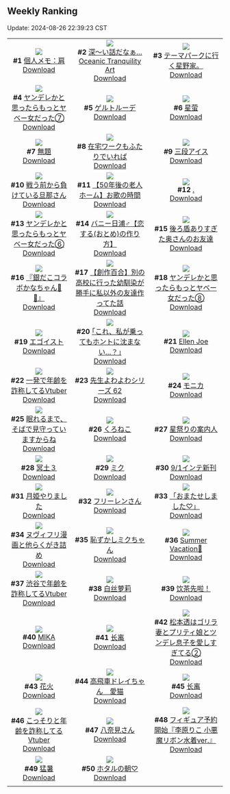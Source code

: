 ## Weekly Ranking
Update: 2024-08-26 22:39:23 CST

|      |      |      |
| :----: | :----: | :----: |
| ![](https://i.pixiv.re/c/240x480/img-master/img/2024/08/20/06/34/51/121660284_p0_master1200.jpg)<br>**#1** [個人メモ：肩](https://www.pixiv.net/artworks/121660284)<br>[Download](https://i.pixiv.re/img-original/img/2024/08/20/06/34/51/121660284_p0.jpg) | ![](https://i.pixiv.re/c/240x480/img-master/img/2024/08/19/07/30/01/121631681_p0_master1200.jpg)<br>**#2** [深～い話だなぁ…Oceanic Tranquility Art](https://www.pixiv.net/artworks/121631681)<br>[Download](https://i.pixiv.re/img-original/img/2024/08/19/07/30/01/121631681_p0.jpg) | ![](https://i.pixiv.re/c/240x480/img-master/img/2024/08/20/19/54/08/121673406_p0_master1200.jpg)<br>**#3** [テーマパークに行く星野家。](https://www.pixiv.net/artworks/121673406)<br>[Download](https://i.pixiv.re/img-original/img/2024/08/20/19/54/08/121673406_p0.jpg) |
| ![](https://i.pixiv.re/c/240x480/img-master/img/2024/08/20/00/01/09/121653583_p0_master1200.jpg)<br>**#4** [ヤンデレかと思ったらもっとヤベー女だった⑦](https://www.pixiv.net/artworks/121653583)<br>[Download](https://i.pixiv.re/img-original/img/2024/08/20/00/01/09/121653583_p0.png) | ![](https://i.pixiv.re/c/240x480/img-master/img/2024/08/20/00/03/01/121653738_p0_master1200.jpg)<br>**#5** [ゲルトルーデ](https://www.pixiv.net/artworks/121653738)<br>[Download](https://i.pixiv.re/img-original/img/2024/08/20/00/03/01/121653738_p0.jpg) | ![](https://i.pixiv.re/c/240x480/img-master/img/2024/08/19/01/38/57/121627119_p0_master1200.jpg)<br>**#6** [星萤](https://www.pixiv.net/artworks/121627119)<br>[Download](https://i.pixiv.re/img-original/img/2024/08/19/01/38/57/121627119_p0.jpg) |
| ![](https://i.pixiv.re/c/240x480/img-master/img/2024/08/20/00/00/37/121653498_p0_master1200.jpg)<br>**#7** [無題](https://www.pixiv.net/artworks/121653498)<br>[Download](https://i.pixiv.re/img-original/img/2024/08/20/00/00/37/121653498_p0.jpg) | ![](https://i.pixiv.re/c/240x480/img-master/img/2024/08/20/21/40/09/121676813_p0_master1200.jpg)<br>**#8** [在宅ワークもふたりでいれば](https://www.pixiv.net/artworks/121676813)<br>[Download](https://i.pixiv.re/img-original/img/2024/08/20/21/40/09/121676813_p0.jpg) | ![](https://i.pixiv.re/c/240x480/img-master/img/2024/08/20/20/30/01/121674525_p0_master1200.jpg)<br>**#9** [三段アイス](https://www.pixiv.net/artworks/121674525)<br>[Download](https://i.pixiv.re/img-original/img/2024/08/20/20/30/01/121674525_p0.png) |
| ![](https://i.pixiv.re/c/240x480/img-master/img/2024/08/20/14/17/40/121653895_p0_master1200.jpg)<br>**#10** [戦う前から負けている旦那さん](https://www.pixiv.net/artworks/121653895)<br>[Download](https://i.pixiv.re/img-original/img/2024/08/20/14/17/40/121653895_p0.jpg) | ![](https://i.pixiv.re/c/240x480/img-master/img/2024/08/20/12/00/06/121664506_p0_master1200.jpg)<br>**#11** [【50年後の老人ホーム】お歌の時間](https://www.pixiv.net/artworks/121664506)<br>[Download](https://i.pixiv.re/img-original/img/2024/08/20/12/00/06/121664506_p0.jpg) | ![](https://i.pixiv.re/c/240x480/img-master/img/2024/08/19/00/00/27/121623770_p0_master1200.jpg)<br>**#12** [.](https://www.pixiv.net/artworks/121623770)<br>[Download](https://i.pixiv.re/img-original/img/2024/08/19/00/00/27/121623770_p0.jpg) |
| ![](https://i.pixiv.re/c/240x480/img-master/img/2024/08/19/00/01/07/121623889_p0_master1200.jpg)<br>**#13** [ヤンデレかと思ったらもっとヤベー女だった⑥](https://www.pixiv.net/artworks/121623889)<br>[Download](https://i.pixiv.re/img-original/img/2024/08/19/00/01/07/121623889_p0.png) | ![](https://i.pixiv.re/c/240x480/img-master/img/2024/08/21/21/31/54/121705939_p0_master1200.jpg)<br>**#14** [バニー日浦♂【恋する(おとめ)の作り方】](https://www.pixiv.net/artworks/121705939)<br>[Download](https://i.pixiv.re/img-original/img/2024/08/21/21/31/54/121705939_p0.png) | ![](https://i.pixiv.re/c/240x480/img-master/img/2024/08/19/00/08/38/121624358_p0_master1200.jpg)<br>**#15** [後ろ盾ありすぎた奥さんのお友達](https://www.pixiv.net/artworks/121624358)<br>[Download](https://i.pixiv.re/img-original/img/2024/08/19/00/08/38/121624358_p0.jpg) |
| ![](https://i.pixiv.re/c/240x480/img-master/img/2024/08/20/08/03/19/121661373_p0_master1200.jpg)<br>**#16** [『銀だこコラボかなちゃん🐙🍹』](https://www.pixiv.net/artworks/121661373)<br>[Download](https://i.pixiv.re/img-original/img/2024/08/20/08/03/19/121661373_p0.png) | ![](https://i.pixiv.re/c/240x480/img-master/img/2024/08/20/19/00/22/121672057_p0_master1200.jpg)<br>**#17** [【創作百合】別の高校に行った幼馴染が勝手に私以外の友達作ってた話](https://www.pixiv.net/artworks/121672057)<br>[Download](https://i.pixiv.re/img-original/img/2024/08/20/19/00/22/121672057_p0.jpg) | ![](https://i.pixiv.re/c/240x480/img-master/img/2024/08/21/00/00/32/121681488_p0_master1200.jpg)<br>**#18** [ヤンデレかと思ったらもっとヤベー女だった⑧](https://www.pixiv.net/artworks/121681488)<br>[Download](https://i.pixiv.re/img-original/img/2024/08/21/00/00/32/121681488_p0.png) |
| ![](https://i.pixiv.re/c/240x480/img-master/img/2024/08/19/21/23/12/121647725_p0_master1200.jpg)<br>**#19** [エゴイスト](https://www.pixiv.net/artworks/121647725)<br>[Download](https://i.pixiv.re/img-original/img/2024/08/19/21/23/12/121647725_p0.jpg) | ![](https://i.pixiv.re/c/240x480/img-master/img/2024/08/19/17/11/52/121640685_p0_master1200.jpg)<br>**#20** [｢これ、私が乗ってもホントに沈まない…？｣](https://www.pixiv.net/artworks/121640685)<br>[Download](https://i.pixiv.re/img-original/img/2024/08/19/17/11/52/121640685_p0.jpg) | ![](https://i.pixiv.re/c/240x480/img-master/img/2024/08/20/12/29/28/121665062_p0_master1200.jpg)<br>**#21** [Ellen Joe](https://www.pixiv.net/artworks/121665062)<br>[Download](https://i.pixiv.re/img-original/img/2024/08/20/12/29/28/121665062_p0.png) |
| ![](https://i.pixiv.re/c/240x480/img-master/img/2024/08/20/20/35/43/121674728_p0_master1200.jpg)<br>**#22** [一発で年齢を詐称してるVtuber](https://www.pixiv.net/artworks/121674728)<br>[Download](https://i.pixiv.re/img-original/img/2024/08/20/20/35/43/121674728_p0.png) | ![](https://i.pixiv.re/c/240x480/img-master/img/2024/08/19/06/30/01/121630954_p0_master1200.jpg)<br>**#23** [先生よわよわシリーズ 62](https://www.pixiv.net/artworks/121630954)<br>[Download](https://i.pixiv.re/img-original/img/2024/08/19/06/30/01/121630954_p0.png) | ![](https://i.pixiv.re/c/240x480/img-master/img/2024/08/20/00/37/49/121654975_p0_master1200.jpg)<br>**#24** [モニカ](https://www.pixiv.net/artworks/121654975)<br>[Download](https://i.pixiv.re/img-original/img/2024/08/20/00/37/49/121654975_p0.png) |
| ![](https://i.pixiv.re/c/240x480/img-master/img/2024/08/20/00/00/12/121653407_p0_master1200.jpg)<br>**#25** [眠れるまで、そばで見守っていますからね](https://www.pixiv.net/artworks/121653407)<br>[Download](https://i.pixiv.re/img-original/img/2024/08/20/00/00/12/121653407_p0.jpg) | ![](https://i.pixiv.re/c/240x480/img-master/img/2024/08/20/00/00/11/121653403_p0_master1200.jpg)<br>**#26** [くろねこ](https://www.pixiv.net/artworks/121653403)<br>[Download](https://i.pixiv.re/img-original/img/2024/08/20/00/00/11/121653403_p0.jpg) | ![](https://i.pixiv.re/c/240x480/img-master/img/2024/08/20/18/30/48/121671344_p0_master1200.jpg)<br>**#27** [星祭りの案内人](https://www.pixiv.net/artworks/121671344)<br>[Download](https://i.pixiv.re/img-original/img/2024/08/20/18/30/48/121671344_p0.png) |
| ![](https://i.pixiv.re/c/240x480/img-master/img/2024/08/20/00/00/32/121653468_p0_master1200.jpg)<br>**#28** [冥土３](https://www.pixiv.net/artworks/121653468)<br>[Download](https://i.pixiv.re/img-original/img/2024/08/20/00/00/32/121653468_p0.jpg) | ![](https://i.pixiv.re/c/240x480/img-master/img/2024/08/20/11/26/26/121664007_p0_master1200.jpg)<br>**#29** [ミク](https://www.pixiv.net/artworks/121664007)<br>[Download](https://i.pixiv.re/img-original/img/2024/08/20/11/26/26/121664007_p0.jpg) | ![](https://i.pixiv.re/c/240x480/img-master/img/2024/08/20/00/17/15/121654264_p0_master1200.jpg)<br>**#30** [9/1インテ新刊](https://www.pixiv.net/artworks/121654264)<br>[Download](https://i.pixiv.re/img-original/img/2024/08/20/00/17/15/121654264_p0.jpg) |
| ![](https://i.pixiv.re/c/240x480/img-master/img/2024/08/20/19/06/15/121672269_p0_master1200.jpg)<br>**#31** [月姫やりました](https://www.pixiv.net/artworks/121672269)<br>[Download](https://i.pixiv.re/img-original/img/2024/08/20/19/06/15/121672269_p0.jpg) | ![](https://i.pixiv.re/c/240x480/img-master/img/2024/08/20/00/05/53/121653860_p0_master1200.jpg)<br>**#32** [フリーレンさん](https://www.pixiv.net/artworks/121653860)<br>[Download](https://i.pixiv.re/img-original/img/2024/08/20/00/05/53/121653860_p0.png) | ![](https://i.pixiv.re/c/240x480/img-master/img/2024/08/19/17/19/21/121640826_p0_master1200.jpg)<br>**#33** [「おまたせしました♡」](https://www.pixiv.net/artworks/121640826)<br>[Download](https://i.pixiv.re/img-original/img/2024/08/19/17/19/21/121640826_p0.jpg) |
| ![](https://i.pixiv.re/c/240x480/img-master/img/2024/08/19/00/15/52/121624636_p0_master1200.jpg)<br>**#34** [ヌヴィフリ漫画と他らくがき詰め](https://www.pixiv.net/artworks/121624636)<br>[Download](https://i.pixiv.re/img-original/img/2024/08/19/00/15/52/121624636_p0.jpg) | ![](https://i.pixiv.re/c/240x480/img-master/img/2024/08/20/18/08/31/121670812_p0_master1200.jpg)<br>**#35** [恥ずかしミクちゃん](https://www.pixiv.net/artworks/121670812)<br>[Download](https://i.pixiv.re/img-original/img/2024/08/20/18/08/31/121670812_p0.jpg) | ![](https://i.pixiv.re/c/240x480/img-master/img/2024/08/19/01/45/06/121627261_p0_master1200.jpg)<br>**#36** [Summer Vacation🌺](https://www.pixiv.net/artworks/121627261)<br>[Download](https://i.pixiv.re/img-original/img/2024/08/19/01/45/06/121627261_p0.jpg) |
| ![](https://i.pixiv.re/c/240x480/img-master/img/2024/08/21/20/16/37/121703325_p0_master1200.jpg)<br>**#37** [渋谷で年齢を詐称してるVtuber](https://www.pixiv.net/artworks/121703325)<br>[Download](https://i.pixiv.re/img-original/img/2024/08/21/20/16/37/121703325_p0.png) | ![](https://i.pixiv.re/c/240x480/img-master/img/2024/08/20/02/44/06/121657749_p0_master1200.jpg)<br>**#38** [白丝萝莉](https://www.pixiv.net/artworks/121657749)<br>[Download](https://i.pixiv.re/img-original/img/2024/08/20/02/44/06/121657749_p0.jpg) | ![](https://i.pixiv.re/c/240x480/img-master/img/2024/08/20/01/01/29/121655648_p0_master1200.jpg)<br>**#39** [饮茶先啦！](https://www.pixiv.net/artworks/121655648)<br>[Download](https://i.pixiv.re/img-original/img/2024/08/20/01/01/29/121655648_p0.jpg) |
| ![](https://i.pixiv.re/c/240x480/img-master/img/2024/08/21/00/00/16/121681399_p0_master1200.jpg)<br>**#40** [MIKA](https://www.pixiv.net/artworks/121681399)<br>[Download](https://i.pixiv.re/img-original/img/2024/08/21/00/00/16/121681399_p0.jpg) | ![](https://i.pixiv.re/c/240x480/img-master/img/2024/08/20/09/22/23/121662288_p0_master1200.jpg)<br>**#41** [长离](https://www.pixiv.net/artworks/121662288)<br>[Download](https://i.pixiv.re/img-original/img/2024/08/20/09/22/23/121662288_p0.jpg) | ![](https://i.pixiv.re/c/240x480/img-master/img/2024/08/20/19/28/09/121672661_p0_master1200.jpg)<br>**#42** [松本透はゴリラ妻とプリティ娘とツンデレ息子を愛しすぎてる②](https://www.pixiv.net/artworks/121672661)<br>[Download](https://i.pixiv.re/img-original/img/2024/08/20/19/28/09/121672661_p0.jpg) |
| ![](https://i.pixiv.re/c/240x480/img-master/img/2024/08/19/20/10/18/121645350_p0_master1200.jpg)<br>**#43** [花火](https://www.pixiv.net/artworks/121645350)<br>[Download](https://i.pixiv.re/img-original/img/2024/08/19/20/10/18/121645350_p0.jpg) | ![](https://i.pixiv.re/c/240x480/img-master/img/2024/08/19/22/23/33/121649915_p0_master1200.jpg)<br>**#44** [高飛車ドレイちゃん　愛猫](https://www.pixiv.net/artworks/121649915)<br>[Download](https://i.pixiv.re/img-original/img/2024/08/19/22/23/33/121649915_p0.png) | ![](https://i.pixiv.re/c/240x480/img-master/img/2024/08/20/12/42/36/121665267_p0_master1200.jpg)<br>**#45** [长离](https://www.pixiv.net/artworks/121665267)<br>[Download](https://i.pixiv.re/img-original/img/2024/08/20/12/42/36/121665267_p0.jpg) |
| ![](https://i.pixiv.re/c/240x480/img-master/img/2024/08/19/21/02/20/121647055_p0_master1200.jpg)<br>**#46** [こっそりと年齢を詐称してるVtuber](https://www.pixiv.net/artworks/121647055)<br>[Download](https://i.pixiv.re/img-original/img/2024/08/19/21/02/20/121647055_p0.png) | ![](https://i.pixiv.re/c/240x480/img-master/img/2024/08/20/10/09/50/121662778_p0_master1200.jpg)<br>**#47** [八奈見さん](https://www.pixiv.net/artworks/121662778)<br>[Download](https://i.pixiv.re/img-original/img/2024/08/20/10/09/50/121662778_p0.png) | ![](https://i.pixiv.re/c/240x480/img-master/img/2024/08/20/21/08/34/121675845_p0_master1200.jpg)<br>**#48** [フィギュア予約開始『李原りこ 小悪魔リボン水着ver.』](https://www.pixiv.net/artworks/121675845)<br>[Download](https://i.pixiv.re/img-original/img/2024/08/20/21/08/34/121675845_p0.png) |
| ![](https://i.pixiv.re/c/240x480/img-master/img/2024/08/20/16/55/34/121669235_p0_master1200.jpg)<br>**#49** [猛暑](https://www.pixiv.net/artworks/121669235)<br>[Download](https://i.pixiv.re/img-original/img/2024/08/20/16/55/34/121669235_p0.jpg) | ![](https://i.pixiv.re/c/240x480/img-master/img/2024/08/21/21/31/44/121705931_p0_master1200.jpg)<br>**#50** [ホタルの朝♡](https://www.pixiv.net/artworks/121705931)<br>[Download](https://i.pixiv.re/img-original/img/2024/08/21/21/31/44/121705931_p0.jpg) |
|      |
